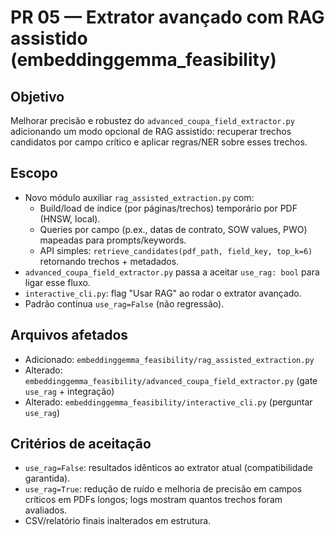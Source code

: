 # PR 05 — Extrator avançado com RAG assistido (embeddinggemma_feasibility)

## Objetivo
Melhorar precisão e robustez do `advanced_coupa_field_extractor.py` adicionando um modo opcional de RAG assistido: recuperar trechos candidatos por campo crítico e aplicar regras/NER sobre esses trechos.

## Escopo
- Novo módulo auxiliar `rag_assisted_extraction.py` com:
  - Build/load de índice (por páginas/trechos) temporário por PDF (HNSW, local).
  - Queries por campo (p.ex., datas de contrato, SOW values, PWO) mapeadas para prompts/keywords.
  - API simples: `retrieve_candidates(pdf_path, field_key, top_k=6)` retornando trechos + metadados.
- `advanced_coupa_field_extractor.py` passa a aceitar `use_rag: bool` para ligar esse fluxo.
- `interactive_cli.py`: flag "Usar RAG" ao rodar o extrator avançado.
- Padrão continua `use_rag=False` (não regressão).

## Arquivos afetados
- Adicionado: `embeddinggemma_feasibility/rag_assisted_extraction.py`
- Alterado: `embeddinggemma_feasibility/advanced_coupa_field_extractor.py` (gate `use_rag` + integração)
- Alterado: `embeddinggemma_feasibility/interactive_cli.py` (perguntar `use_rag`)

## Critérios de aceitação
- `use_rag=False`: resultados idênticos ao extrator atual (compatibilidade garantida).
- `use_rag=True`: redução de ruído e melhoria de precisão em campos críticos em PDFs longos; logs mostram quantos trechos foram avaliados.
- CSV/relatório finais inalterados em estrutura.
